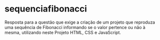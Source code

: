 # sequenciafibonacci
Resposta para a questão que exige a criação de um projeto que reproduza uma sequência de Fibonacci informando se o valor pertence ou não à mesma, utilizando neste Projeto HTML, CSS e JavaScript.
